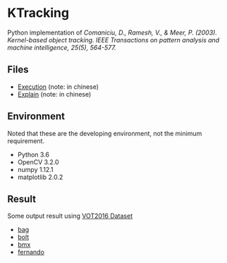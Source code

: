 # KTracking

Python implementation of *Comaniciu, D., Ramesh, V., & Meer, P. (2003). Kernel-based object tracking. IEEE Transactions on pattern analysis and machine intelligence, 25(5), 564-577.*

## Files

- [Execution](https://nbviewer.jupyter.org/github/tzing/ktracking/blob/master/src/run.ipynb) (note: in chinese)
- [Explain](https://nbviewer.jupyter.org/github/tzing/ktracking/blob/master/src/detail.ipynb) (note: in chinese)

## Environment

Noted that these are the developing environment, not the minimum requirement.

- Python 3.6
- OpenCV 3.2.0
- numpy 1.12.1
- matplotlib 2.0.2

## Result

Some output result using [VOT2016 Dataset](http://www.votchallenge.net/vot2016/dataset.html)

- [bag](https://youtu.be/HxoUzaFtkKk)
- [bolt](https://youtu.be/MwQ_3OiYptw)
- [bmx](https://youtu.be/cNQuw8qwuvw)
- [fernando](https://youtu.be/kt6j9sjPQSY)
